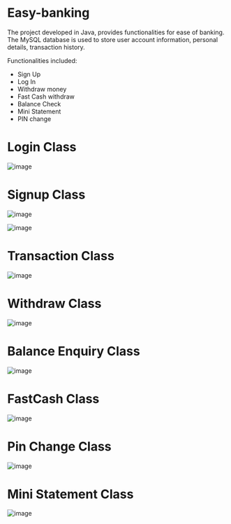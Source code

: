 # Easy-banking
The project developed in Java, provides functionalities for ease of banking. The MySQL database is used to store user account information, personal details, transaction history.

Functionalities included:
- Sign Up
- Log In
- Withdraw money
- Fast Cash withdraw
- Balance Check
- Mini Statement
- PIN change

# Login Class

![image](https://github.com/user-attachments/assets/030b333d-ffe2-49f8-8c60-e5d33813f658)

# Signup Class

![image](https://github.com/user-attachments/assets/1d4b4fd6-b40e-4b66-9ec3-90ca0a73a35b)

![image](https://github.com/user-attachments/assets/0e551337-bb71-4552-af52-387887cc9d54)

# Transaction Class

![image](https://github.com/user-attachments/assets/ca366d08-a186-400a-bd6f-db475eab1956)

# Withdraw Class

![image](https://github.com/user-attachments/assets/0e63bd02-274b-4c27-a608-2b61715cc5f7)

# Balance Enquiry Class

![image](https://github.com/user-attachments/assets/aaf3f823-38f9-4467-abc3-728dddec5138)

# FastCash Class

![image](https://github.com/user-attachments/assets/af464ff9-2d20-4471-8de2-38c4ffb83835)

# Pin Change Class

![image](https://github.com/user-attachments/assets/ab066f11-3b5d-4cfe-8a37-922985c7cd7e)

# Mini Statement Class

![image](https://github.com/user-attachments/assets/7d9dee51-d2bb-4dba-90c5-e8324ff811d3)

